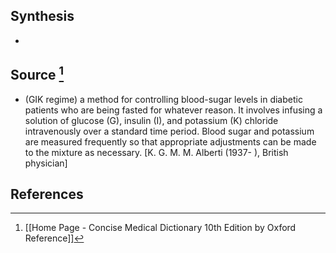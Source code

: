 ## Synthesis
- 
## Source [^1]
- (GIK regime) a method for controlling blood-sugar levels in diabetic patients who are being fasted for whatever reason. It involves infusing a solution of glucose (G), insulin (I), and potassium (K) chloride intravenously over a standard time period. Blood sugar and potassium are measured frequently so that appropriate adjustments can be made to the mixture as necessary. \[K. G. M. M. Alberti (1937- ), British physician]
## References

[^1]: [[Home Page - Concise Medical Dictionary 10th Edition by Oxford Reference]]